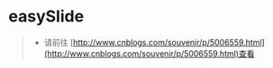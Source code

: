 # easySlide
> * 请前往 [http://www.cnblogs.com/souvenir/p/5006559.html](http://www.cnblogs.com/souvenir/p/5006559.html)查看

